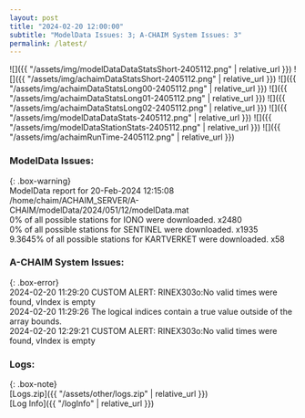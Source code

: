 ```yaml
---
layout: post
title: "2024-02-20 12:00:00"
subtitle: "ModelData Issues: 3; A-CHAIM System Issues: 3"
permalink: /latest/
---
```


![]({{ "/assets/img/modelDataDataStatsShort-2405112.png" | relative_url }})
![]({{ "/assets/img/achaimDataStatsShort-2405112.png" | relative_url }})
![]({{ "/assets/img/achaimDataStatsLong00-2405112.png" | relative_url }})
![]({{ "/assets/img/achaimDataStatsLong01-2405112.png" | relative_url }})
![]({{ "/assets/img/achaimDataStatsLong02-2405112.png" | relative_url }})
![]({{ "/assets/img/modelDataDataStats-2405112.png" | relative_url }})
![]({{ "/assets/img/modelDataStationStats-2405112.png" | relative_url }})
![]({{ "/assets/img/achaimRunTime-2405112.png" | relative_url }})


### ModelData Issues:  
  
{: .box-warning}  
 ModelData report for 20-Feb-2024 12:15:08   
 /home/chaim/ACHAIM_SERVER/A-CHAIM/modelData/2024/051/12/modelData.mat   
 0% of all possible stations for IONO were downloaded. x2480   
 0% of all possible stations for SENTINEL were downloaded. x1935   
 9.3645% of all possible stations for KARTVERKET were downloaded. x58   
  
### A-CHAIM System Issues:  
  
{: .box-error}  
2024-02-20 11:29:20 CUSTOM ALERT: RINEX303o:No valid times were found, vIndex is empty  
2024-02-20 11:29:26 The logical indices contain a true value outside of the array bounds.  
2024-02-20 12:29:21 CUSTOM ALERT: RINEX303o:No valid times were found, vIndex is empty  

### Logs:  
  
{: .box-note}  
[Logs.zip]({{ "/assets/other/logs.zip" | relative_url }})  
[Log Info]({{ "/logInfo" | relative_url }})  
